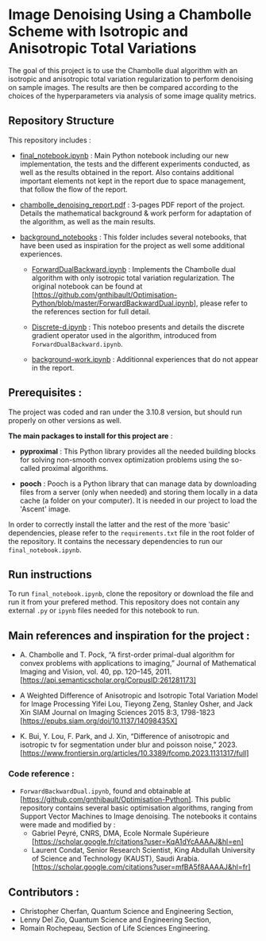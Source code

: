 # Image Denoising Using a Chambolle Scheme with Isotropic and Anisotropic Total Variations

The goal of this project is to use the Chambolle dual algorithm with an isotropic and anisotropic total variation regularization to perform denoising on sample images. The results are then be compared according to the choices of the hyperparameters via analysis of some image quality metrics.

## Repository Structure

This repository includes :

- [final_notebook.ipynb](final_notebook.ipynb) : Main Python notebook including our new implementation, the tests and the different experiments conducted, as well as the results obtained in the report. Also contains additional important elements not kept in the report due to space management, that follow the flow of the report.

- [chambolle_denoising_report.pdf](chambolle_denoising_report.pdf) : 3-pages PDF report of the project. Details the mathematical background & work perform for adaptation of the algorithm, as well as the main results.


- [background_notebooks](background-notebooks) : This folder includes several notebooks, that have been used as inspiration for the project as well some additional experiences.
  - [ForwardDualBackward.ipynb](background-notebooks/ForwardDualBackward.ipynb) : Implements the Chambolle dual algorithm with only isotropic total variation regularization. The original notebook can be found at [https://github.com/gnthibault/Optimisation-Python/blob/master/ForwardBackwardDual.ipynb], please refer to the references section for full detail.

  - [Discrete-d.ipynb](background_notebooks/Discrete-d.ipynb) : This noteboo presents and details the discrete gradient operator used in the algorithm, introduced from `ForwardDualBackward.ipynb`.

  - [background-work.ipynb](background-notebooks/background-work.ipynb) : Additionnal experiences that do not appear in the report.

## Prerequisites :

The project was coded and ran under the 3.10.8 version, but should run properly on other versions as well.

**The main packages to install for this project are** :
- **pyproximal** : This Python library provides all the needed building blocks for solving non-smooth convex optimization problems using the so-called proximal algorithms.

- **pooch** : Pooch is a Python library that can manage data by downloading files from a server (only when needed) and storing them locally in a data cache (a folder on your computer). It is needed in our project to load the 'Ascent' image.

In order to correctly install the latter and the rest of the more 'basic' dependencies, please refer to the `requirements.txt` file in the root folder of the repository. It contains the necessary dependencies to run our `final_notebook.ipynb`. 


## Run instructions

To run `final_notebook.ipynb`, clone the repository or download the file and run it from your prefered method. This repository does not contain any external `.py` or `ipynb` files needed for this notebook to run.


## Main references and inspiration for the project :


- A. Chambolle and T. Pock, “A first-order primal-dual algorithm for convex problems with applications to imaging,” Journal of Mathematical Imaging and Vision, vol. 40, pp. 120–145, 2011. [https://api.semanticscholar.org/CorpusID:261281173]

- A Weighted Difference of Anisotropic and Isotropic Total Variation Model for Image Processing Yifei Lou, Tieyong Zeng, Stanley Osher, and Jack Xin SIAM Journal on Imaging Sciences 2015 8:3, 1798-1823 [https://epubs.siam.org/doi/10.1137/14098435X]

- K. Bui, Y. Lou, F. Park, and J. Xin, “Difference of anisotropic and
isotropic tv for segmentation under blur and poisson noise,” 2023. [https://www.frontiersin.org/articles/10.3389/fcomp.2023.1131317/full]

### Code reference :

- `ForwardBackwardDual.ipynb`, found and obtainable at [https://github.com/gnthibault/Optimisation-Python]. This public repository contains several basic optimisation algorithms, ranging from Support Vector Machines to Image denoising. The notebooks it contains were made and modified by :
  -  Gabriel Peyré, CNRS, DMA, Ecole Normale Supérieure [https://scholar.google.fr/citations?user=KqA1dYcAAAAJ&hl=en]
  - Laurent Condat, Senior Research Scientist, King Abdullah University of Science and Technology (KAUST), Saudi Arabia. [https://scholar.google.com/citations?user=mfBA5f8AAAAJ&hl=fr]



## Contributors :

- Christopher Cherfan, Quantum Science and Engineering Section,
- Lenny Del Zio, Quantum Science and Engineering Section,
- Romain Rochepeau, Section of Life Sciences Engineering.
